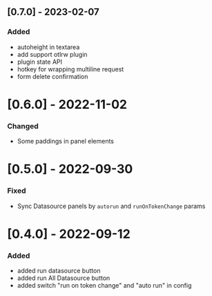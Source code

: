 ## [0.7.0] - 2023-02-07

### Added

- autoheight in textarea
- add support otlrw plugin
- plugin state API
- hotkey for wrapping multiline request
- form delete confirmation
 
# [0.6.0] - 2022-11-02

### Changed

- Some paddings in panel elements

# [0.5.0] - 2022-09-30

### Fixed

- Sync Datasource panels by `autorun` and `runOnTokenChange` params

# [0.4.0] - 2022-09-12

### Added

- added run datasource button
- added run All Datasource button
- added switch "run on token change" and "auto run" in config
